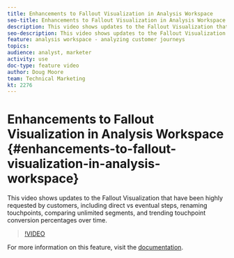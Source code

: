 ```yaml
---
title: Enhancements to Fallout Visualization in Analysis Workspace
seo-title: Enhancements to Fallout Visualization in Analysis Workspace - Adobe Analytics
description: This video shows updates to the Fallout Visualization that have been highly requested by customers, including direct vs eventual steps, renaming touchpoints, comparing unlimited segments, and trending touchpoint conversion percentages over time.
seo-description: This video shows updates to the Fallout Visualization that have been highly requested by customers, including direct vs eventual steps, renaming touchpoints, comparing unlimited segments, and trending touchpoint conversion percentages over time. - Adobe Analytics
feature: analysis workspace - analyzing customer journeys
topics: 
audience: analyst, marketer
activity: use
doc-type: feature video
author: Doug Moore
team: Technical Marketing
kt: 2276
---
```


# Enhancements to Fallout Visualization in Analysis Workspace {#enhancements-to-fallout-visualization-in-analysis-workspace}

This video shows updates to the Fallout Visualization that have been highly requested by customers, including direct vs eventual steps, renaming touchpoints, comparing unlimited segments, and trending touchpoint conversion percentages over time.

>[!VIDEO](https://video.tv.adobe.com/v/24047/?quality=12)

For more information on this feature, visit the [documentation](https://marketing.adobe.com/resources/help/en_US/analytics/analysis-workspace/fallout_flow.html).
